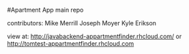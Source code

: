 #Apartment App main repo

contributors:
Mike Merrill
Joseph Moyer
Kyle Erikson

view at:
http://javabackend-appartmentfinder.rhcloud.com/
or
http://tomtest-appartmentfinder.rhcloud.com
